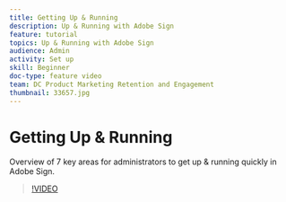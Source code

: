 ```yaml
---
title: Getting Up & Running
description: Up & Running with Adobe Sign
feature: tutorial
topics: Up & Running with Adobe Sign
audience: Admin
activity: Set up
skill: Beginner
doc-type: feature video
team: DC Product Marketing Retention and Engagement
thumbnail: 33657.jpg
---
```


# Getting Up & Running

Overview of 7 key areas for administrators to get up & running quickly in Adobe Sign.

>[!VIDEO](https://video.tv.adobe.com/v/33657?hidetitle=true)

